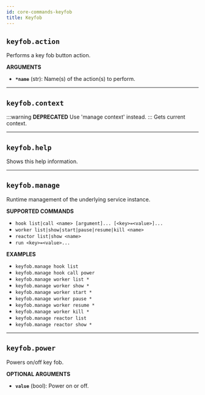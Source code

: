 ```yaml
---
id: core-commands-keyfob
title: Keyfob
---
```


## `keyfob.action`

Performs a key fob button action.

**ARGUMENTS**

  - **`*name`** (str): Name(s) of the action(s) to perform.


----
## `keyfob.context`

:::warning
**DEPRECATED**
Use 'manage context' instead.
:::
Gets current context.


----
## `keyfob.help`

Shows this help information.


----
## `keyfob.manage`

Runtime management of the underlying service instance.


**SUPPORTED COMMANDS**

  - `hook list|call <name> [argument]... [<key>=<value>]...`
  - `worker list|show|start|pause|resume|kill <name>`
  - `reactor list|show <name>`
  - `run <key>=<value>...`


**EXAMPLES**

  - `keyfob.manage hook list`
  - `keyfob.manage hook call power`
  - `keyfob.manage worker list *`
  - `keyfob.manage worker show *`
  - `keyfob.manage worker start *`
  - `keyfob.manage worker pause *`
  - `keyfob.manage worker resume *`
  - `keyfob.manage worker kill *`
  - `keyfob.manage reactor list`
  - `keyfob.manage reactor show *`


----
## `keyfob.power`

Powers on/off key fob.

**OPTIONAL ARGUMENTS**

  - **`value`** (bool): Power on or off. 
